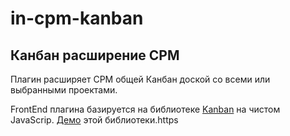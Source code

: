 # in-cpm-kanban
## Канбан расширение CPM

Плагин расширяет CPM общей Канбан доской со всеми или выбранными проектами.

FrontEnd плагина базируется на библиотеке [Kanban](https://github.com/sean-codes/kanban) на чистом JavaScrip. 
[Демо](https://sean-codes.github.io/kanban/example/demo.html) этой библиотеки.https

